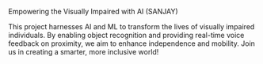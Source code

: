Empowering the Visually Impaired with AI (SANJAY)

This project harnesses AI and ML to transform the lives of visually impaired individuals. By enabling object recognition and providing real-time voice feedback on proximity, we aim to enhance independence and mobility. Join us in creating a smarter, more inclusive world!
